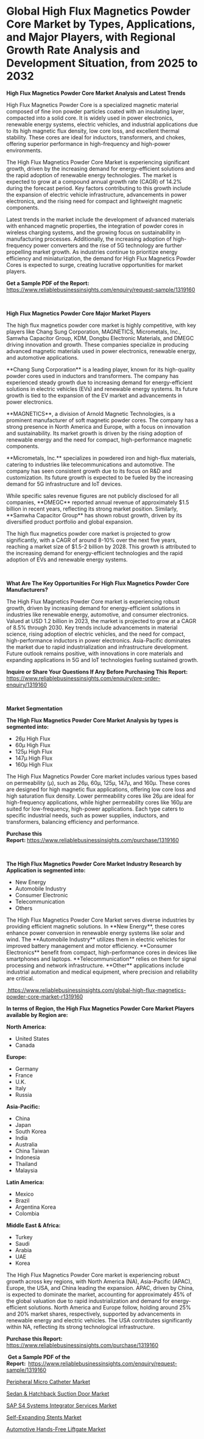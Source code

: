 <p><h1>Global High Flux Magnetics Powder Core Market by Types, Applications, and Major Players, with Regional Growth Rate Analysis and Development Situation, from 2025 to 2032</h1></p><p><strong>High Flux Magnetics Powder Core Market Analysis and Latest Trends</strong></p>
<p><p>High Flux Magnetics Powder Core is a specialized magnetic material composed of fine iron powder particles coated with an insulating layer, compacted into a solid core. It is widely used in power electronics, renewable energy systems, electric vehicles, and industrial applications due to its high magnetic flux density, low core loss, and excellent thermal stability. These cores are ideal for inductors, transformers, and chokes, offering superior performance in high-frequency and high-power environments.</p><p>The High Flux Magnetics Powder Core Market is experiencing significant growth, driven by the increasing demand for energy-efficient solutions and the rapid adoption of renewable energy technologies. The market is expected to grow at a compound annual growth rate (CAGR) of 14.2% during the forecast period. Key factors contributing to this growth include the expansion of electric vehicle infrastructure, advancements in power electronics, and the rising need for compact and lightweight magnetic components.</p><p>Latest trends in the market include the development of advanced materials with enhanced magnetic properties, the integration of powder cores in wireless charging systems, and the growing focus on sustainability in manufacturing processes. Additionally, the increasing adoption of high-frequency power converters and the rise of 5G technology are further propelling market growth. As industries continue to prioritize energy efficiency and miniaturization, the demand for High Flux Magnetics Powder Cores is expected to surge, creating lucrative opportunities for market players.</p></p>
<p><strong>Get a Sample PDF of the Report:&nbsp;</strong> <a href="https://www.reliablebusinessinsights.com/enquiry/request-sample/1319160?utm_campaign=1091&utm_medium=2&utm_source=Github&utm_content=ia&utm_term=20012025&utm_id=high-flux-magnetics-powder-core">https://www.reliablebusinessinsights.com/enquiry/request-sample/1319160</a></p>
<p>&nbsp;</p>
<p><strong>High Flux Magnetics Powder Core Major Market Players</strong></p>
<p><p>The high flux magnetics powder core market is highly competitive, with key players like Chang Sung Corporation, MAGNETICS, Micrometals, Inc., Samwha Capacitor Group, KDM, Dongbu Electronic Materials, and DMEGC driving innovation and growth. These companies specialize in producing advanced magnetic materials used in power electronics, renewable energy, and automotive applications.</p><p>**Chang Sung Corporation** is a leading player, known for its high-quality powder cores used in inductors and transformers. The company has experienced steady growth due to increasing demand for energy-efficient solutions in electric vehicles (EVs) and renewable energy systems. Its future growth is tied to the expansion of the EV market and advancements in power electronics.</p><p>**MAGNETICS**, a division of Arnold Magnetic Technologies, is a prominent manufacturer of soft magnetic powder cores. The company has a strong presence in North America and Europe, with a focus on innovation and sustainability. Its market growth is driven by the rising adoption of renewable energy and the need for compact, high-performance magnetic components.</p><p>**Micrometals, Inc.** specializes in powdered iron and high-flux materials, catering to industries like telecommunications and automotive. The company has seen consistent growth due to its focus on R&D and customization. Its future growth is expected to be fueled by the increasing demand for 5G infrastructure and IoT devices.</p><p>While specific sales revenue figures are not publicly disclosed for all companies, **DMEGC** reported annual revenue of approximately $1.5 billion in recent years, reflecting its strong market position. Similarly, **Samwha Capacitor Group** has shown robust growth, driven by its diversified product portfolio and global expansion.</p><p>The high flux magnetics powder core market is projected to grow significantly, with a CAGR of around 8-10% over the next five years, reaching a market size of $1.5-2 billion by 2028. This growth is attributed to the increasing demand for energy-efficient technologies and the rapid adoption of EVs and renewable energy systems.</p></p>
<p>&nbsp;</p>
<p><strong>What Are The Key Opportunities For High Flux Magnetics Powder Core Manufacturers?</strong></p>
<p><p>The High Flux Magnetics Powder Core market is experiencing robust growth, driven by increasing demand for energy-efficient solutions in industries like renewable energy, automotive, and consumer electronics. Valued at USD 1.2 billion in 2023, the market is projected to grow at a CAGR of 8.5% through 2030. Key trends include advancements in material science, rising adoption of electric vehicles, and the need for compact, high-performance inductors in power electronics. Asia-Pacific dominates the market due to rapid industrialization and infrastructure development. Future outlook remains positive, with innovations in core materials and expanding applications in 5G and IoT technologies fueling sustained growth.</p></p>
<p><strong>Inquire or Share Your Questions If Any Before Purchasing This Report:</strong> <a href="https://www.reliablebusinessinsights.com/enquiry/pre-order-enquiry/1319160?utm_campaign=1091&utm_medium=2&utm_source=Github&utm_content=ia&utm_term=20012025&utm_id=high-flux-magnetics-powder-core">https://www.reliablebusinessinsights.com/enquiry/pre-order-enquiry/1319160</a></p>
<p>&nbsp;</p>
<p><strong>Market Segmentation</strong></p>
<p><strong>The High Flux Magnetics Powder Core Market Analysis by types is segmented into:</strong></p>
<p><ul><li>26μ High Flux</li><li>60μ High Flux</li><li>125μ High Flux</li><li>147μ High Flux</li><li>160μ High Flux</li></ul></p>
<p><p>The High Flux Magnetics Powder Core market includes various types based on permeability (μ), such as 26μ, 60μ, 125μ, 147μ, and 160μ. These cores are designed for high magnetic flux applications, offering low core loss and high saturation flux density. Lower permeability cores like 26μ are ideal for high-frequency applications, while higher permeability cores like 160μ are suited for low-frequency, high-power applications. Each type caters to specific industrial needs, such as power supplies, inductors, and transformers, balancing efficiency and performance.</p></p>
<p><strong>Purchase this Report:&nbsp;</strong><a href="https://www.reliablebusinessinsights.com/purchase/1319160?utm_campaign=1091&utm_medium=2&utm_source=Github&utm_content=ia&utm_term=20012025&utm_id=high-flux-magnetics-powder-core">https://www.reliablebusinessinsights.com/purchase/1319160</a></p>
<p>&nbsp;</p>
<p><strong>The High Flux Magnetics Powder Core Market Industry Research by Application is segmented into:</strong></p>
<p><ul><li>New Energy</li><li>Automobile Industry</li><li>Consumer Electronic</li><li>Telecommunication</li><li>Others</li></ul></p>
<p><p>The High Flux Magnetics Powder Core Market serves diverse industries by providing efficient magnetic solutions. In **New Energy**, these cores enhance power conversion in renewable energy systems like solar and wind. The **Automobile Industry** utilizes them in electric vehicles for improved battery management and motor efficiency. **Consumer Electronics** benefit from compact, high-performance cores in devices like smartphones and laptops. **Telecommunication** relies on them for signal processing and network infrastructure. **Other** applications include industrial automation and medical equipment, where precision and reliability are critical.</p></p>
<p><a href="https://www.reliablebusinessinsights.com/global-high-flux-magnetics-powder-core-market-r1319160?utm_campaign=1091&utm_medium=2&utm_source=Github&utm_content=ia&utm_term=20012025&utm_id=high-flux-magnetics-powder-core">&nbsp;https://www.reliablebusinessinsights.com/global-high-flux-magnetics-powder-core-market-r1319160</a></p>
<p><strong>In terms of Region, the High Flux Magnetics Powder Core Market Players available by Region are:</strong></p>
<p>
    <p> <strong> North America: </strong>
        <ul>
            <li>United States</li>
            <li>Canada</li>
        </ul>
        </p> 
    <p> <strong> Europe: </strong>
        <ul>
            <li>Germany</li>
            <li>France</li>
            <li>U.K.</li>
            <li>Italy</li>
            <li>Russia</li>
        </ul>
        </p> 
    <p> <strong> Asia-Pacific: </strong>
        <ul>
            <li>China</li>
            <li>Japan</li>
            <li>South Korea</li>
            <li>India</li>
            <li>Australia</li>
            <li>China Taiwan</li>
            <li>Indonesia</li>
            <li>Thailand</li>
            <li>Malaysia</li>
        </ul>
        </p> 
    <p> <strong> Latin America: </strong>
        <ul>
            <li>Mexico</li>
            <li>Brazil</li>
            <li>Argentina Korea</li>
            <li>Colombia</li>
        </ul>
        </p> 
    <p> <strong> Middle East & Africa: </strong>
        <ul>
            <li>Turkey</li>
            <li>Saudi</li>
            <li>Arabia</li>
            <li>UAE</li>
            <li>Korea</li>
        </ul>
    </p>
    </p>
<p><p>The High Flux Magnetics Powder Core market is experiencing robust growth across key regions, with North America (NA), Asia-Pacific (APAC), Europe, the USA, and China leading the expansion. APAC, driven by China, is expected to dominate the market, accounting for approximately 45% of the global valuation due to rapid industrialization and demand for energy-efficient solutions. North America and Europe follow, holding around 25% and 20% market shares, respectively, supported by advancements in renewable energy and electric vehicles. The USA contributes significantly within NA, reflecting its strong technological infrastructure.</p></p>
<p><strong>Purchase this Report: </strong><a href="https://www.reliablebusinessinsights.com/purchase/1319160?utm_campaign=1091&utm_medium=2&utm_source=Github&utm_content=ia&utm_term=20012025&utm_id=high-flux-magnetics-powder-core">https://www.reliablebusinessinsights.com/purchase/1319160</a></p>
<p>&nbsp;<strong>Get a Sample PDF of the Report:&nbsp;&nbsp;</strong><a href="https://www.reliablebusinessinsights.com/enquiry/request-sample/1319160?utm_campaign=1091&utm_medium=2&utm_source=Github&utm_content=ia&utm_term=20012025&utm_id=high-flux-magnetics-powder-core">https://www.reliablebusinessinsights.com/enquiry/request-sample/1319160</a></p>
<p><strong></strong></p>
<p><p><a href="https://www.linkedin.com/pulse/peripheral-micro-catheter-market-analysis-latest-marketing-trends-vxq8c?utm_campaign=1091&utm_medium=2&utm_source=Github&utm_content=ia&utm_term=20012025&utm_id=high-flux-magnetics-powder-core">Peripheral Micro Catheter Market</a></p><p><a href="https://www.linkedin.com/pulse/latest-research-sedan-hatchback-suction-door-market-revenue-wlejf?utm_campaign=1091&utm_medium=2&utm_source=Github&utm_content=ia&utm_term=20012025&utm_id=high-flux-magnetics-powder-core">Sedan & Hatchback Suction Door Market</a></p><p><a href="https://github.com/edacruz6/Market-Research-Report-List-1/blob/main/sap-s4-systems-integrator-services-market.md?utm_campaign=1091&utm_medium=2&utm_source=Github&utm_content=ia&utm_term=20012025&utm_id=high-flux-magnetics-powder-core">SAP S4 Systems Integrator Services Market</a></p><p><a href="https://github.com/seanmcma708/Market-Research-Report-List-1/blob/main/self-expanding-stents-market.md?utm_campaign=1091&utm_medium=2&utm_source=Github&utm_content=ia&utm_term=20012025&utm_id=high-flux-magnetics-powder-core">Self-Expanding Stents Market</a></p><p><a href="https://www.linkedin.com/pulse/automotive-hands-free-liftgate-market-size-estimated-cagr-115-pmfce?utm_campaign=1091&utm_medium=2&utm_source=Github&utm_content=ia&utm_term=20012025&utm_id=high-flux-magnetics-powder-core">Automotive Hands-Free Liftgate Market</a></p></p>